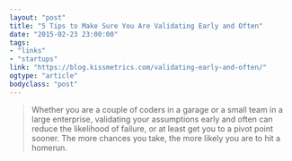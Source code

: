 ```yaml
---
layout: "post"
title: "5 Tips to Make Sure You Are Validating Early and Often"
date: "2015-02-23 23:00:00"
tags: 
- "links"
- "startups"
link: "https://blog.kissmetrics.com/validating-early-and-often/"
ogtype: "article"
bodyclass: "post"
---
```


> Whether you are a couple of coders in a garage or a small team in a large enterprise, validating your assumptions early and often can reduce the likelihood of failure, or at least get you to a pivot point sooner. The more chances you take, the more likely you are to hit a homerun.